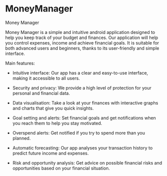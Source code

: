 # MoneyManager

Money Manager

Money Manager is a simple and intuitive android application designed to help you keep track of your budget and finances. Our application will help you control expenses, income and achieve financial goals. It is suitable for both advanced users and beginners, thanks to its user-friendly and simple interface.

Main features:

- Intuitive interface: Our app has a clear and easy-to-use interface, making it accessible to all users.

- Security and privacy: We provide a high level of protection for your personal and financial data.

- Data visualisation: Take a look at your finances with interactive graphs and charts that give you quick insights.

- Goal setting and alerts: Set financial goals and get notifications when you reach them to help you stay motivated.

- Overspend alerts: Get notified if you try to spend more than you planned.

- Automatic forecasting: Our app analyses your transaction history to predict future income and expenses.

- Risk and opportunity analysis: Get advice on possible financial risks and opportunities based on your financial situation.

